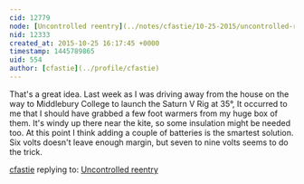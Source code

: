 ```yaml
---
cid: 12779
node: [Uncontrolled reentry](../notes/cfastie/10-25-2015/uncontrolled-reentry)
nid: 12333
created_at: 2015-10-25 16:17:45 +0000
timestamp: 1445789865
uid: 554
author: [cfastie](../profile/cfastie)
---
```


That's a great idea. Last week as I was driving away from the house on the way to Middlebury College to launch the Saturn V Rig at 35°, It occurred to me that I should have grabbed a few foot warmers from my huge box of them. It's windy up there near the kite, so some insulation might be needed too. At this point I think adding a couple of batteries is the smartest solution. Six volts doesn't leave enough margin, but seven to nine volts seems to do the trick. 

[cfastie](../profile/cfastie) replying to: [Uncontrolled reentry](../notes/cfastie/10-25-2015/uncontrolled-reentry)

